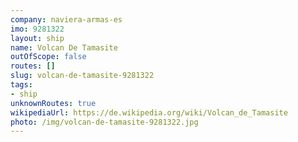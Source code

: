 ```yaml
---
company: naviera-armas-es
imo: 9281322
layout: ship
name: Volcan De Tamasite
outOfScope: false
routes: []
slug: volcan-de-tamasite-9281322
tags:
- ship
unknownRoutes: true
wikipediaUrl: https://de.wikipedia.org/wiki/Volcan_de_Tamasite
photo: /img/volcan-de-tamasite-9281322.jpg
---
```

